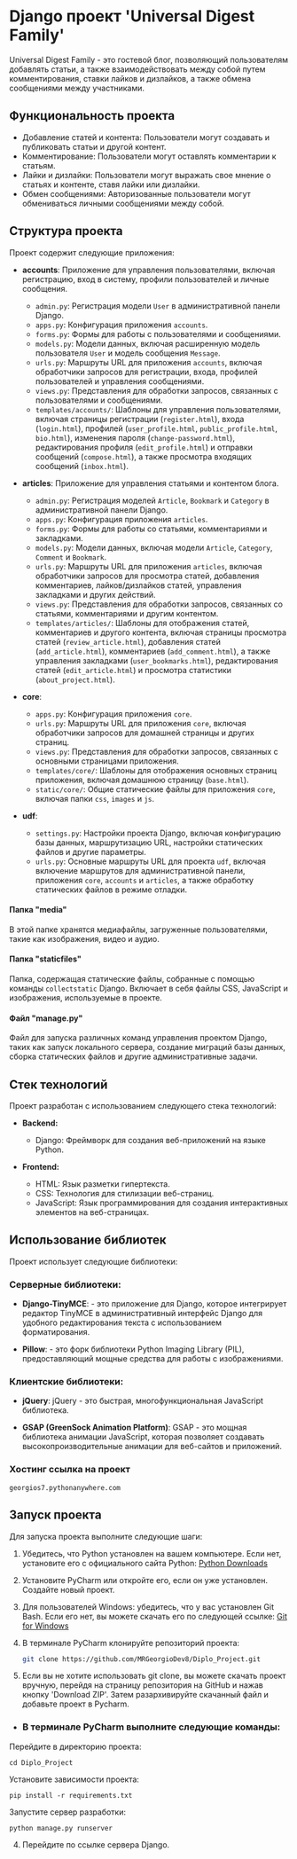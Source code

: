 # Django проект 'Universal Digest Family'

Universal Digest Family - это гостевой блог, позволяющий пользователям добавлять статьи, а также взаимодействовать между собой путем комментирования, ставки лайков и дизлайков, а также обмена сообщениями между участниками.

## Функциональность проекта

- Добавление статей и контента: Пользователи могут создавать и публиковать статьи и другой контент.
- Комментирование: Пользователи могут оставлять комментарии к статьям.
- Лайки и дизлайки: Пользователи могут выражать свое мнение о статьях и контенте, ставя лайки или дизлайки.
- Обмен сообщениями: Авторизованные пользователи могут обмениваться личными сообщениями между собой.

## Структура проекта

Проект содержит следующие приложения:

- **accounts**: Приложение для управления пользователями, включая регистрацию, вход в систему, профили пользователей и личные сообщения.
  - `admin.py`: Регистрация модели `User` в административной панели Django.
  - `apps.py`: Конфигурация приложения `accounts`.
  - `forms.py`: Формы для работы с пользователями и сообщениями.
  - `models.py`: Модели данных, включая расширенную модель пользователя `User` и модель сообщения `Message`.
  - `urls.py`: Маршруты URL для приложения `accounts`, включая обработчики запросов для регистрации, входа, профилей пользователей и управления сообщениями.
  - `views.py`: Представления для обработки запросов, связанных с пользователями и сообщениями.
  - `templates/accounts/`: Шаблоны для управления пользователями, включая страницы регистрации (`register.html`), входа (`login.html`), профилей (`user_profile.html`, `public_profile.html`, `bio.html`), изменения пароля (`change-password.html`), редактирования профиля (`edit_profile.html`) и отправки сообщений (`compose.html`), а также просмотра входящих сообщений (`inbox.html`).



- **articles**: Приложение для управления статьями и контентом блога.
  - `admin.py`: Регистрация моделей `Article`, `Bookmark` и `Category` в административной панели Django.
  - `apps.py`: Конфигурация приложения `articles`.
  - `forms.py`: Формы для работы со статьями, комментариями и закладками.
  - `models.py`: Модели данных, включая модели `Article`, `Category`, `Comment` и `Bookmark`.
  - `urls.py`: Маршруты URL для приложения `articles`, включая обработчики запросов для просмотра статей, добавления комментариев, лайков/дизлайков статей, управления закладками и других действий.
  - `views.py`: Представления для обработки запросов, связанных со статьями, комментариями и другим контентом.
  - `templates/articles/`: Шаблоны для отображения статей, комментариев и другого контента, включая страницы просмотра статей (`review_article.html`), добавления статей (`add_article.html`), комментариев (`add_comment.html`), а также управления закладками (`user_bookmarks.html`), редактирования статей (`edit_article.html`) и просмотра статистики (`about_project.html`).




- **core**:
  - `apps.py`: Конфигурация приложения `core`.
  - `urls.py`: Маршруты URL для приложения `core`, включая обработчики запросов для домашней страницы и других страниц.
  - `views.py`: Представления для обработки запросов, связанных с основными страницами приложения.
  - `templates/core/`: Шаблоны для отображения основных страниц приложения, включая домашнюю страницу (`base.html`).
  - `static/core/`: Общие статические файлы для приложения `core`, включая папки `css`, `images` и `js`.




- **udf**:
  - `settings.py`: Настройки проекта Django, включая конфигурацию базы данных, маршрутизацию URL, настройки статических файлов и другие параметры.
  - `urls.py`: Основные маршруты URL для проекта `udf`, включая включение маршрутов для административной панели, приложения `core`, `accounts` и `articles`, а также обработку статических файлов в режиме отладки.



#### Папка "media"

В этой папке хранятся медиафайлы, загруженные пользователями, такие как изображения, видео и аудио.

#### Папка "staticfiles"

Папка, содержащая статические файлы, собранные с помощью команды `collectstatic` Django. Включает в себя файлы CSS, JavaScript и изображения, используемые в проекте.

#### Файл "manage.py"

Файл для запуска различных команд управления проектом Django, таких как запуск локального сервера, создание миграций базы данных, сборка статических файлов и другие административные задачи.




## Стек технологий

Проект разработан с использованием следующего стека технологий:

- **Backend:**
  - Django: Фреймворк для создания веб-приложений на языке Python.


- **Frontend:**
  - HTML: Язык разметки гипертекста.
  - CSS: Технология для стилизации веб-страниц.
  - JavaScript: Язык программирования для создания интерактивных элементов на веб-страницах.

## Использование библиотек

Проект использует следующие библиотеки:

### Серверные библиотеки:
 
 - **Django-TinyMCE**: - это приложение для Django, которое интегрирует редактор TinyMCE в административный интерфейс Django для удобного редактирования текста с использованием форматирования.


 - **Pillow**: - это форк библиотеки Python Imaging Library (PIL), предоставляющий мощные средства для работы с изображениями.

### Клиентские библиотеки:

 - **jQuery**: jQuery - это быстрая, многофункциональная JavaScript библиотека.



 - **GSAP (GreenSock Animation Platform)**: GSAP - это мощная библиотека анимации JavaScript, которая позволяет создавать высокопроизводительные анимации для веб-сайтов и приложений.
 


### Хостинг ссылка на проект
   
```
georgios7.pythonanywhere.com
```
    

## Запуск проекта

Для запуска проекта выполните следующие шаги:

1. Убедитесь, что Python установлен на вашем компьютере. Если нет, установите его с официального сайта Python: [Python Downloads](https://www.python.org/downloads/)

2. Установите PyCharm или откройте его, если он уже установлен. Создайте новый проект.

3. Для пользователей Windows: убедитесь, что у вас установлен Git Bash. Если его нет, вы можете скачать его по следующей ссылке: [Git for Windows](https://gitforwindows.org/)


4. В терминале PyCharm клонируйте репозиторий проекта:

   ```bash
   git clone https://github.com/MRGeorgioDev8/Diplo_Project.git
   ```

5. Если вы не хотите использовать git clone, вы можете скачать проект вручную, перейдя на страницу репозитория на GitHub и нажав кнопку 'Download ZIP'. Затем разархивируйте скачанный файл и добавьте проект в Pycharm.



- ### В терминале PyCharm выполните следующие команды:

   
Перейдите в директорию проекта: 
  ```
  cd Diplo_Project
  ```
   
  Установите зависимости проекта:
  ```
  pip install -r requirements.txt
  ```

  Запустите сервер разработки:
  ```
  python manage.py runserver
  ```
4. Перейдите по ссылке сервера Django.
